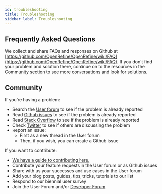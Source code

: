 ```yaml
---
id: troubleshooting
title: Troubleshooting
sidebar_label: Troubleshooting
---
```


## Frequently Asked Questions

We collect and share FAQs and responses on Github at [https://github.com/OpenRefine/OpenRefine/wiki/FAQ](https://github.com/OpenRefine/OpenRefine/wiki/FAQ). If you don’t find your problem and solution there, continue on to the resources in the Community section to see more conversations and look for solutions.  


## Community

If you’re having a problem:



*   Search the [User forum](https://groups.google.com/g/openrefine) to see if the problem is already reported
*   Read [Github issues](https://github.com/OpenRefine/OpenRefine/issues) to see if the problem is already reported
*   Read [Stack Overflow](https://stackoverflow.com/questions/tagged/openrefine) to see if the problem is already reported
*   Check [Twitter](https://twitter.com/search?f=tweets&vertical=default&q=OpenRefine%20OR%20%22Open%20Refine%22%20OR%20%23OpenRefine&src=typd) to see if others are discussing the problem
*   Report an issue: 
    *   First as a new thread in the User forum
    *   Then, if you wish, you can create a Github issue

If you want to contribute:



*   [We have a guide to contributing here.](https://github.com/OpenRefine/OpenRefine/blob/master/CONTRIBUTING.md)
*   Contribute your feature requests in the User forum or as Github issues
*   Share with us your successes and use cases in the User forum
*   Add your blog posts, guides, tips, tricks, tutorials to our list
*   Respond to our biennial user survey
*   Join the User Forum and/or [Developer Forum](https://groups.google.com/g/openrefine-dev)